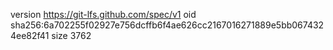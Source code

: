 version https://git-lfs.github.com/spec/v1
oid sha256:6a702255f02927e756dcffb6f4ae626cc2167016271889e5bb0674324ee82f41
size 3762
